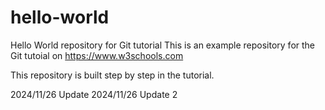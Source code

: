 # hello-world
Hello World repository for Git tutorial
This is an example repository for the Git tutoial on https://www.w3schools.com

This repository is built step by step in the tutorial.

2024/11/26 Update
2024/11/26 Update 2
